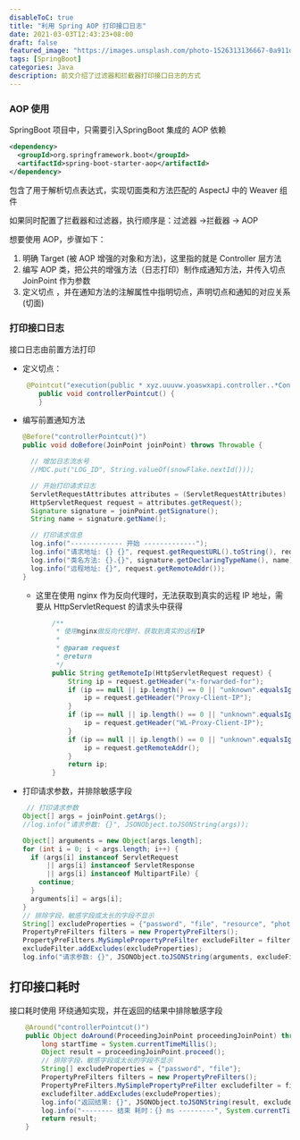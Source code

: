```yaml
---
disableToC: true
title: "利用 Spring AOP 打印接口日志"
date: 2021-03-03T12:43:23+08:00
draft: false
featured_image: "https://images.unsplash.com/photo-1526313136667-0a911d4b85cb?ixlib=rb-1.2.1&ixid=MnwxMjA3fDB8MHxwaG90by1wYWdlfHx8fGVufDB8fHx8&auto=format&fit=crop&w=987&q=80"
tags: [SpringBoot]
categories: Java
description: 前文介绍了过滤器和拦截器打印接口日志的方式
---
```


### AOP 使用

SpringBoot 项目中，只需要引入SpringBoot 集成的 AOP 依赖

```xml
<dependency>
  <groupId>org.springframework.boot</groupId>
  <artifactId>spring-boot-starter-aop</artifactId>
</dependency>
```

包含了用于解析切点表达式，实现切面类和方法匹配的 AspectJ 中的 Weaver 组件

如果同时配置了拦截器和过滤器，执行顺序是：过滤器 ->拦截器 -> AOP

想要使用 AOP，步骤如下：

1. 明确 Target (被 AOP 增强的对象和方法)，这里指的就是 Controller 层方法
2. 编写 AOP 类，把公共的增强方法（日志打印）制作成通知方法，并传入切点 JoinPoint 作为参数
3. 定义切点 ，并在通知方法的注解属性中指明切点，声明切点和通知的对应关系 (切面)



### 打印接口日志

接口日志由前置方法打印

- 定义切点：

  ```java
   @Pointcut("execution(public * xyz.uuuvw.yoaswxapi.controller..*Controller.*(..))")
      public void controllerPointcut() {
      }
  ```

- 编写前置通知方法

  ```java
  @Before("controllerPointcut()")
  public void doBefore(JoinPoint joinPoint) throws Throwable {
  
    // 增加日志流水号
    //MDC.put("LOG_ID", String.valueOf(snowFlake.nextId()));
  
    // 开始打印请求日志
    ServletRequestAttributes attributes = (ServletRequestAttributes) RequestContextHolder.getRequestAttributes();
    HttpServletRequest request = attributes.getRequest();
    Signature signature = joinPoint.getSignature();
    String name = signature.getName();
  
    // 打印请求信息
    log.info("------------- 开始 -------------");
    log.info("请求地址: {} {}", request.getRequestURL().toString(), request.getMethod());
    log.info("类名方法: {}.{}", signature.getDeclaringTypeName(), name);
    log.info("远程地址: {}", request.getRemoteAddr());
  }
  ```

  - 这里在使用 nginx 作为反向代理时，无法获取到真实的远程 IP 地址，需要从 HttpServletRequest 的请求头中获得

    ```java
        /**
         * 使用nginx做反向代理时，获取到真实的远程IP
         *
         * @param request
         * @return
         */
        public String getRemoteIp(HttpServletRequest request) {
            String ip = request.getHeader("x-forwarded-for");
            if (ip == null || ip.length() == 0 || "unknown".equalsIgnoreCase(ip)) {
                ip = request.getHeader("Proxy-Client-IP");
            }
            if (ip == null || ip.length() == 0 || "unknown".equalsIgnoreCase(ip)) {
                ip = request.getHeader("WL-Proxy-Client-IP");
            }
            if (ip == null || ip.length() == 0 || "unknown".equalsIgnoreCase(ip)) {
                ip = request.getRemoteAddr();
            }
            return ip;
        }
    ```

- 打印请求参数，并排除敏感字段

  ```java
   // 打印请求参数
  Object[] args = joinPoint.getArgs();
  //log.info("请求参数: {}", JSONObject.toJSONString(args));
  
  Object[] arguments = new Object[args.length];
  for (int i = 0; i < args.length; i++) {
    if (args[i] instanceof ServletRequest
        || args[i] instanceof ServletResponse
        || args[i] instanceof MultipartFile) {
      continue;
    }
    arguments[i] = args[i];
  }
  // 排除字段，敏感字段或太长的字段不显示
  String[] excludeProperties = {"password", "file", "resource", "photo"};
  PropertyPreFilters filters = new PropertyPreFilters();
  PropertyPreFilters.MySimplePropertyPreFilter excludeFilter = filters.addFilter();
  excludeFilter.addExcludes(excludeProperties);
  log.info("请求参数: {}", JSONObject.toJSONString(arguments, excludeFilter));
  ```

  

##  打印接口耗时

接口耗时使用 环绕通知实现，并在返回的结果中排除敏感字段

```java
    @Around("controllerPointcut()")
    public Object doAround(ProceedingJoinPoint proceedingJoinPoint) throws Throwable {
        long startTime = System.currentTimeMillis();
        Object result = proceedingJoinPoint.proceed();
        // 排除字段，敏感字段或太长的字段不显示
        String[] excludeProperties = {"password", "file"};
        PropertyPreFilters filters = new PropertyPreFilters();
        PropertyPreFilters.MySimplePropertyPreFilter excludefilter = filters.addFilter();
        excludefilter.addExcludes(excludeProperties);
        log.info("返回结果: {}", JSONObject.toJSONString(result, excludefilter));
        log.info("-------- 结束 耗时：{} ms ---------", System.currentTimeMillis() - startTime);
        return result;
    }
```

